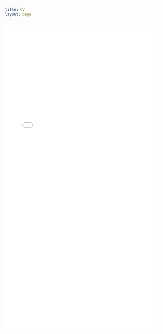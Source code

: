```yaml
---
title: CV
layout: page
...
```


<embed src="assets/CV.pdf" width="100%" height="1000" type="application/pdf">